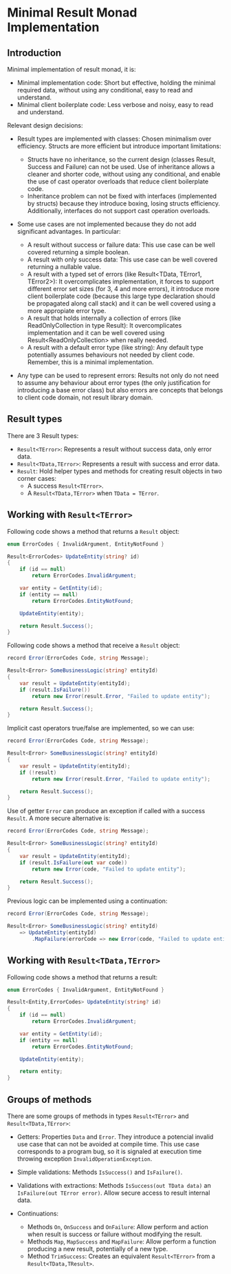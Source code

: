 # Minimal Result Monad Implementation

## Introduction

Minimal implementation of result monad, it is:

- Minimal implementation code: Short but effective, holding the minimal required data, without using any conditional, easy to read and understand.
- Minimal client boilerplate code: Less verbose and noisy, easy to read and understand.

Relevant design decisions:

- Result types are implemented with classes:
Chosen minimalism over efficiency. Structs are more efficient but introduce important limitations:
  - Structs have no inheritance, so the current design (classes Result, Success and Failure) can not be used.
Use of inheritance allows a cleaner and shorter code, without using any conditional, and enable the use of 
cast operator overloads that reduce client boilerplate code.
  - Inheritance problem can not be fixed with interfaces (implemented by structs) because they introduce boxing, 
losing structs efficiency. Additionally, interfaces do not support cast operation overloads.

- Some use cases are not implemented because they do not add significant advantages. In particular:
  - A result without success or failure data: This use case can be well covered returning a simple boolean.
  - A result with only success data: This use case can be well covered returning a nullable value.
  - A result with a typed set of errors (like Result<TData, TError1, TError2>): It overcomplicates implementation,
it forces to support different error set sizes (for 3, 4 and more errors), it introduce more client boilerplate code 
(because this large type declaration should be propagated along call stack) and it can be well covered using 
a more appropiate error type.
  - A result that holds internally a collection of errors (like ReadOnlyCollection<E> in type Result<E>): 
It overcomplicates implementation and it can be well covered using Result<ReadOnlyCollection<E>> when really needed.
  - A result with a default error type (like string): Any default type potentially assumes behaviours not needed 
by client code. Remember, this is a minimal implementation.

- Any type can be used to represent errors: Results not only do not need to assume any behaviour about error types 
(the only justification for introducing a base error class) but also errors are concepts that belongs to client code 
domain, not result library domain.

## Result types

There are 3 Result types:

- `Result<TError>`: Represents a result without success data, only error data.
- `Result<TData,TError>`: Represents a result with success and error data.
- `Result`: Hold helper types and methods for creating result objects in two corner cases:
  - A success `Result<TError>`.
  - A `Result<TData,TError>` when `TData = TError`.

## Working with `Result<TError>`

Following code shows a method that returns a `Result` object:

```c#
enum ErrorCodes { InvalidArgument, EntityNotFound }

Result<ErrorCodes> UpdateEntity(string? id)
{
	if (id == null)
		return ErrorCodes.InvalidArgument;

	var entity = GetEntity(id);
	if (entity == null)
		return ErrorCodes.EntityNotFound;

	UpdateEntity(entity);

	return Result.Success();
}
```

Following code shows a method that receive a `Result` object:

```c#
record Error(ErrorCodes Code, string Message);

Result<Error> SomeBusinessLogic(string? entityId)
{
	var result = UpdateEntity(entityId);
	if (result.IsFailure())
		return new Error(result.Error, "Failed to update entity");

	return Result.Success();
}
```

Implicit cast operators true/false are implemented, so we can use:

```c#
record Error(ErrorCodes Code, string Message);

Result<Error> SomeBusinessLogic(string? entityId)
{
	var result = UpdateEntity(entityId);
	if (!result)
		return new Error(result.Error, "Failed to update entity");

	return Result.Success();
}
```

Use of getter `Error` can produce an exception if called with a success `Result`. A more secure alternative is:

```c#
record Error(ErrorCodes Code, string Message);

Result<Error> SomeBusinessLogic(string? entityId)
{
	var result = UpdateEntity(entityId);
	if (result.IsFailure(out var code))
		return new Error(code, "Failed to update entity");

	return Result.Success();
}
```

Previous logic can be implemented using a continuation:

```c#
record Error(ErrorCodes Code, string Message);

Result<Error> SomeBusinessLogic(string? entityId)
	=> UpdateEntity(entityId)
		.MapFailure(errorCode => new Error(code, "Failed to update entity"));
```

## Working with `Result<TData,TError>`

Following code shows a method that returns a result:

```c#
enum ErrorCodes { InvalidArgument, EntityNotFound }

Result<Entity,ErrorCodes> UpdateEntity(string? id)
{
	if (id == null)
		return ErrorCodes.InvalidArgument;

	var entity = GetEntity(id);
	if (entity == null)
		return ErrorCodes.EntityNotFound;

	UpdateEntity(entity);

	return entity;
}
```

## Groups of methods

There are some groups of methods in types `Result<TError>` and `Result<TData,TError>`:

- Getters: Properties `Data` and `Error`. They introduce a potencial invalid use case that can not be avoided at compile time.
This use case corresponds to a program bug, so it is signaled at execution time throwing exception `InvalidOperationException`.

- Simple validations: Methods `IsSuccess()` and `IsFailure()`.

- Validations with extractions: Methods `IsSuccess(out TData data)` an `IsFailure(out TError error)`.
Allow secure access to result internal data.

- Continuations:
  - Methods `On`, `OnSuccess` and `OnFailure`: Allow perform and action when result is success or failure without modifying the result.
  - Methods `Map`, `MapSuccess` and `MapFailure`: Allow perform a function producing a new result, potentially of a new type.
  - Method `TrimSuccess`: Creates an equivalent `Result<TError>` from a `Result<TData,TResult>`.
